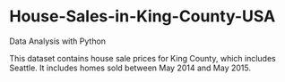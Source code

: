 # House-Sales-in-King-County-USA
Data Analysis with Python

This dataset contains house sale prices for King County, which includes Seattle. It includes homes sold between May 2014 and May 2015.
